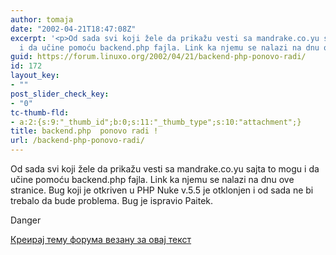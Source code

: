 ```yaml
---
author: tomaja
date: "2002-04-21T18:47:08Z"
excerpt: '<p>Od sada svi koji žele da prikažu vesti sa mandrake.co.yu sajta to mogu
  i da učine pomoću backend.php fajla. Link ka njemu se nalazi na dnu ove stranice. '
guid: https://forum.linuxo.org/2002/04/21/backend-php-ponovo-radi/
id: 172
layout_key:
- ""
post_slider_check_key:
- "0"
tc-thumb-fld:
- a:2:{s:9:"_thumb_id";b:0;s:11:"_thumb_type";s:10:"attachment";}
title: backend.php  ponovo radi !
url: /backend-php-ponovo-radi/
---
```

Od sada svi koji žele da prikažu vesti sa mandrake.co.yu sajta to mogu i da učine pomoću backend.php fajla. Link ka njemu se nalazi na dnu ove stranice. <!--break-->Bug koji je otkriven u PHP Nuke v.5.5 je otklonjen i od sada ne bi trebalo da bude problema. Bug je ispravio Paitek.

  
<span class="label label-danger">Danger</span>

[Креирај тему форума везану за овај текст](https://linuxo.org/nova-tema-na-forumu/?se_pid=172)